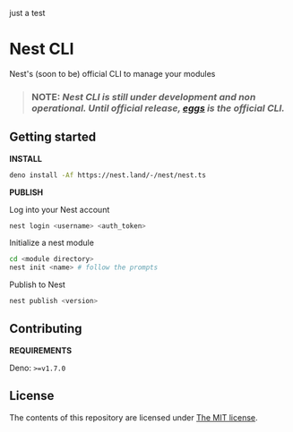 just a test 


# Nest CLI

Nest's (soon to be) official CLI to manage your modules

> ### **NOTE:** _Nest CLI is still under development and non operational. Until official release, [eggs](https://github.com/nestdotland/eggs) is the official CLI._

## Getting started

**INSTALL**

```sh
deno install -Af https://nest.land/-/nest/nest.ts
```

**PUBLISH**

Log into your Nest account

```sh
nest login <username> <auth_token>
```

Initialize a nest module

```sh
cd <module directory>
nest init <name> # follow the prompts
```

Publish to Nest

```sh
nest publish <version>
```

## Contributing

**REQUIREMENTS**

Deno: `>=v1.7.0`

## License

The contents of this repository are licensed under [The MIT license](LICENSE).

